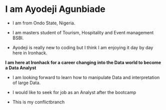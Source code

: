 # I am Ayodeji Agunbiade


* I am from Ondo State, Nigeria.

* I am masters student of Tourism, Hospitality and Event management BSBI.
* Ayodeji is really new to coding but I think I am enjoying it day by day here in Ironhack.

**I am here at Ironhack for a career changing into the Data world to become a Data Analyst**

* I am looking forward to learn how to manipulate Data and interpretation of large Data.

* I would like to seek for job as an Analyst after the bootcamp

* This is my conflictbranch
